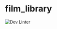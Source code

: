 # film_library
[![Dev Linter](https://github.com/Drozd0f/film_library/actions/workflows/linter.yml/badge.svg)](https://github.com/Drozd0f/film_library/actions/workflows/linter.yml)
